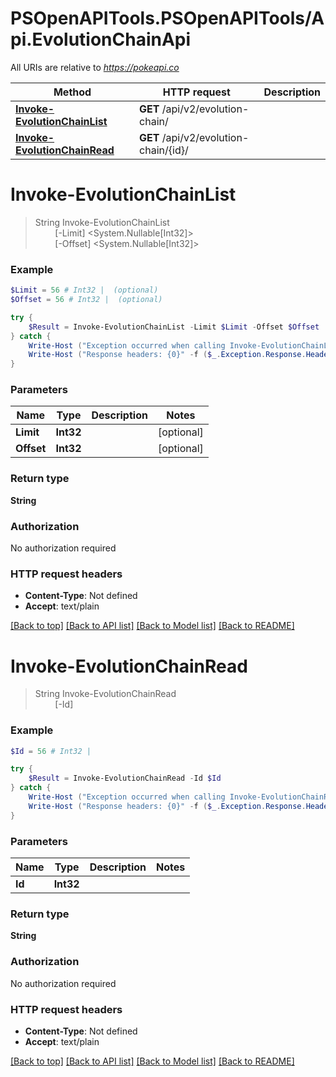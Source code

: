 # PSOpenAPITools.PSOpenAPITools/Api.EvolutionChainApi

All URIs are relative to *https://pokeapi.co*

Method | HTTP request | Description
------------- | ------------- | -------------
[**Invoke-EvolutionChainList**](EvolutionChainApi.md#Invoke-EvolutionChainList) | **GET** /api/v2/evolution-chain/ | 
[**Invoke-EvolutionChainRead**](EvolutionChainApi.md#Invoke-EvolutionChainRead) | **GET** /api/v2/evolution-chain/{id}/ | 


<a name="Invoke-EvolutionChainList"></a>
# **Invoke-EvolutionChainList**
> String Invoke-EvolutionChainList<br>
> &nbsp;&nbsp;&nbsp;&nbsp;&nbsp;&nbsp;&nbsp;&nbsp;[-Limit] <System.Nullable[Int32]><br>
> &nbsp;&nbsp;&nbsp;&nbsp;&nbsp;&nbsp;&nbsp;&nbsp;[-Offset] <System.Nullable[Int32]><br>



### Example
```powershell
$Limit = 56 # Int32 |  (optional)
$Offset = 56 # Int32 |  (optional)

try {
    $Result = Invoke-EvolutionChainList -Limit $Limit -Offset $Offset
} catch {
    Write-Host ("Exception occurred when calling Invoke-EvolutionChainList: {0}" -f ($_.ErrorDetails | ConvertFrom-Json))
    Write-Host ("Response headers: {0}" -f ($_.Exception.Response.Headers | ConvertTo-Json))
}
```

### Parameters

Name | Type | Description  | Notes
------------- | ------------- | ------------- | -------------
 **Limit** | **Int32**|  | [optional] 
 **Offset** | **Int32**|  | [optional] 

### Return type

**String**

### Authorization

No authorization required

### HTTP request headers

 - **Content-Type**: Not defined
 - **Accept**: text/plain

[[Back to top]](#) [[Back to API list]](../README.md#documentation-for-api-endpoints) [[Back to Model list]](../README.md#documentation-for-models) [[Back to README]](../README.md)

<a name="Invoke-EvolutionChainRead"></a>
# **Invoke-EvolutionChainRead**
> String Invoke-EvolutionChainRead<br>
> &nbsp;&nbsp;&nbsp;&nbsp;&nbsp;&nbsp;&nbsp;&nbsp;[-Id] <Int32><br>



### Example
```powershell
$Id = 56 # Int32 | 

try {
    $Result = Invoke-EvolutionChainRead -Id $Id
} catch {
    Write-Host ("Exception occurred when calling Invoke-EvolutionChainRead: {0}" -f ($_.ErrorDetails | ConvertFrom-Json))
    Write-Host ("Response headers: {0}" -f ($_.Exception.Response.Headers | ConvertTo-Json))
}
```

### Parameters

Name | Type | Description  | Notes
------------- | ------------- | ------------- | -------------
 **Id** | **Int32**|  | 

### Return type

**String**

### Authorization

No authorization required

### HTTP request headers

 - **Content-Type**: Not defined
 - **Accept**: text/plain

[[Back to top]](#) [[Back to API list]](../README.md#documentation-for-api-endpoints) [[Back to Model list]](../README.md#documentation-for-models) [[Back to README]](../README.md)

